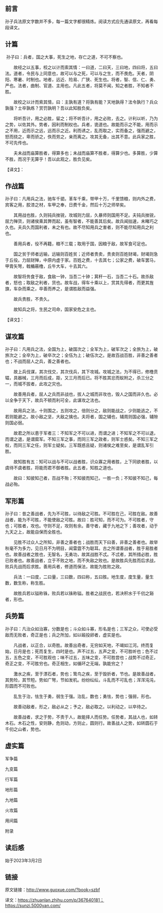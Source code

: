 ## 前言

孙子兵法原文字数并不多，每一篇文字都很精炼。阅读方式应先通读原文，再看每段译文。

## 计篇

​		孙子曰：兵者，国之大事，死生之地，存亡之道，不可不察也。

　　故经之以五事，校之以计而索其情：一曰道，二曰天，三曰地，四曰将，五曰法。道者，令民与上同意也，故可以与之死，可以与之生，而不畏危。天者，阴阳、寒暑、时制也。地者，远近、险易、广狭、死生也。将者，智、信、仁、勇、严也。法者，曲制、官道、主用也。凡此五者，将莫不闻，知之者胜，不知者不胜。

　　故校之以计而索其情，曰：主孰有道？将孰有能？天地孰得？法令孰行？兵众孰强？士卒孰练？赏罚孰明？吾以此知胜负矣。

　　将听吾计，用之必胜，留之；将不听吾计，用之必败，去之。计利以听，乃为之势，以佐其外。势者，因利而制权也。兵者，诡道也。故能而示之不能，用而示之不用，近而示之远，远而示之近。利而诱之，乱而取之，实而备之，强而避之，怒而挠之，卑而骄之，佚而劳之，亲而离之。攻其无备，出其不意。此兵家之胜，不可先传也。

　　夫未战而庙算胜者，得算多也；未战而庙算不胜者，得算少也。多算胜，少算不胜，而况于无算乎！吾以此观之，胜负见矣。

【译文】：

## 作战篇

​		孙子曰：凡用兵之法，驰车千驷，革车千乘，带甲十万，千里馈粮，则内外之费，宾客之用，胶漆之材，车甲之奉，日费千金，然后十万之师举矣。

　　其用战也胜，久则钝兵挫锐，攻城则力屈，久暴师则国用不足。夫钝兵挫锐，屈力殚货，则诸侯乘其弊而起，虽有智者，不能善其后矣。故兵闻拙速，未睹巧之久也。夫兵久而国利者，未之有也。故不尽知用兵之害者，则不能尽知用兵之利也。

　　善用兵者，役不再籍，粮不三载；取用于国，因粮于敌，故军食可足也。

　　国之贫于师者远输，远输则百姓贫；近师者贵卖，贵卖则百姓财竭，财竭则急于丘役。力屈财殚，中原内虚于家。百姓之费，十去其七；公家之费，破车罢马，甲胄矢弩，戟楯蔽橹，丘牛大车，十去其六。

　　故智将务食于敌，食敌一钟，当吾二十钟；萁秆一石，当吾二十石。故杀敌者，怒也；取敌之利者，货也。故车战，得车十乘以上，赏其先得者，而更其旌旗，车杂而乘之，卒善而养之，是谓胜敌而益强。

　　故兵贵胜，不贵久。

　　故知兵之将，生民之司命，国家安危之主也。

【译文】：

## 谋攻篇

​		孙子曰：凡用兵之法，全国为上，破国次之；全军为上，破军次之；全旅为上，破旅次之；全卒为上，破卒次之；全伍为上；破伍次之。是故百战百胜，非善之善者也；不战而屈人之兵，善之善者也。

　　故上兵伐谋，其次伐交，其次伐兵，其下攻城。攻城之法，为不得已，修橹贲辒，具器械，三月而后成，距，又三月而后已。将不胜其忿而蚁附之，杀三分之一，而城不拔者，此攻之灾也。

　　故善用兵者，屈人之兵而非战也，拔人之城而非攻也，毁人之国而非久也。必以全争于天下，故兵不顿而利可全，此谋攻之法也。

　　故用兵之法，十则围之，五则攻之，倍则分之，敌则能战之，少则能逃之，不若则能避之。故小敌之坚，大敌之擒也。夫将者，国之辅也，辅周则国必强，辅隙则国必弱。

　　故君之所以患于军者三：不知军之不可以进，而谓之进；不知军之不可以退，而谓之退，是谓縻军。不知三军之事，而同三军之政者，则军士惑矣。不知三军之权，而同三军之任，则军士疑矣。三军既惑且疑，则诸侯之难至矣，是谓乱军引胜。

　　故知胜有五：知可以战与不可以战者胜，识众寡之用者胜，上下同欲者胜，以虞待不虞者胜，将能而君不御者胜。此五者，知胜之道也。

　　故曰：知彼知己者，百战不殆；不知彼而知己，一胜一负；不知彼不知己，每战必殆。

## 军形篇

​		孙子曰：昔之善战者，先为不可胜，以待敌之可胜。不可胜在己，可胜在敌。故善战者，能为不可胜，不能使敌之可胜。故曰：胜可知，而不可为。不可胜者，守也；可胜者，攻也。守则不足，攻则有余。善守者，藏于九地之下；善攻者，动于九天之上，故能自保而全胜也。

　　见胜不过众人之所知，非善之善者也；战胜而天下曰善，非善之善者也。故举秋毫不为多力，见日月不为明目，闻雷霆不为聪耳。古之所谓善战者，胜于易胜者也。故善战者之胜也，无智名，无勇功，故其战胜不忒。不忒者，其所措必胜，胜已败者也。故善战者，立于不败之地，而不失敌之败也。是故胜兵先胜而后求战，败兵先战而后求胜。善用兵者，修道而保法，故能为胜败之政。

　　兵法：一曰度，二曰量，三曰数，四曰称，五曰胜。地生度，度生量，量生数，数生称，称生胜。

　　故胜兵若以镒称铢，败兵若以铢称镒。胜者之战民也，若决积水于千仞之谿者，形也。

## 兵势篇

​		孙子曰：凡治众如治寡，分数是也；斗众如斗寡，形名是也；三军之众，可使必受敌而无败者，奇正是也；兵之所加，如以碫投卵者，虚实是也。

　　凡战者，以正合，以奇胜。故善出奇者，无穷如天地，不竭如江河。终而复始，日月是也；死而复生，四时是也。声不过五，五声之变，不可胜听也；色不过五，五色之变，不可胜观也；味不过五，五味之变，不可胜尝也；战势不过奇正，奇正之变，不可胜穷也。奇正相生，如循环之无端，孰能穷之？

　　激水之疾，至于漂石者，势也；鸷鸟之疾，至于毁折者，节也。是故善战者，其势险，其节短。势如广弩，节如发机。纷纷纭纭，斗乱而不可乱也；浑浑沌沌，形圆而不可败也。

　　乱生于治，怯生于勇，弱生于强。治乱，数也；勇怯，势也；强弱，形也。

　　故善动敌者，形之，敌必从之；予之，敌必取之。以利动之，以卒待之。

　　故善战者，求之于势，不责于人，故能择人而任势。任势者，其战人也，如转木石。木石之性，安则静，危则动，方则止，圆则行。故善战人之势，如转圆石于千仞之山者，势也。

## 虚实篇

军争篇

九变篇

行军篇

地形篇

九地篇

火攻篇

用间篇

附录

## 读后感

始于2023年3月2日

## 链接

原文链接：http://www.guoxue.com/?book=szbf

译文：https://zhuanlan.zhihu.com/p/367640181；https://sunzi.5000yan.com/